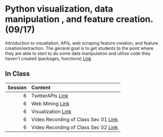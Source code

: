 Python visualization, data manipulation , and feature creation. (09/17)
============================

Introduction to visualiation,  APIs, web scraping feature creation, and feature creation/extraction.  The genaral goal is to get students to the point where they are able to start to do some data manipulation and utilize code they haven't created (packages, functions) [Link](../../sessions/session6)

## In Class

|   Session | Content                                                                                                                                                    |
|----------:|:-----------------------------------------------------------------------------------------------------------------------------------------------------------|
|         6 | TwitterAPIs [Link](../notebooks/03-viz-api-scraper/01-intro-api-twitter)                                                                                   |
|         6 | Web Mining [Link](../notebooks/03-viz-api-scraper/02-intro-python-webmining)                                                                               |
|         6 | Visualization [Link](../notebooks/03-viz-api-scraper/03-visualization-python-seaborn)                                                                      |
|         6 | Video Recording of Class Sec 01 [Link](https://rensselaer.webex.com/rensselaer/ldr.php?RCID=84fd624c95554f8489dfc64d260245df)                              |
|         6 | Video Recording of Class Sec 02 [Link](https://rensselaer.webex.com/recordingservice/sites/rensselaer/recording/playback/75e8ebaed323473daf4d9c088a767a89) |

